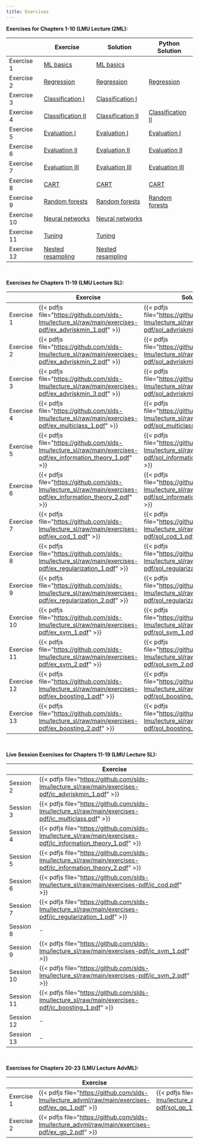 ```yaml
---
title: Exercises
---
```


__Exercises for Chapters 1-10 (LMU Lecture I2ML):__

|             | Exercise         | Solution           | Python Solution    |
| ------------| ---------------- | ------------------ | ------------------ |
| Exercise 1  &nbsp;| [ML basics](https://github.com/slds-lmu/lecture_i2ml/raw/master/exercises-pdf/ex_ml-basics.pdf) | [ML basics](https://github.com/slds-lmu/lecture_i2ml/raw/master/exercises-pdf/sol_ml-basics.pdf) |          |
| Exercise 2  &nbsp;| [Regression](https://github.com/slds-lmu/lecture_i2ml/raw/master/exercises-pdf/ex_regression.pdf) | [Regression](https://github.com/slds-lmu/lecture_i2ml/raw/master/exercises-pdf/sol_regression.pdf) | [Regression](https://github.com/slds-lmu/lecture_i2ml/blob/master/exercises/supervised-regression/sol_regression_py.ipynb) | 
| Exercise 3  &nbsp;| [Classification I](https://github.com/slds-lmu/lecture_i2ml/raw/master/exercises-pdf/ex_classification_1.pdf) | [Classification I](https://github.com/slds-lmu/lecture_i2ml/raw/master/exercises-pdf/sol_classification_1.pdf) |          |
| Exercise 4  &nbsp;| [Classification II](https://github.com/slds-lmu/lecture_i2ml/raw/master/exercises-pdf/ex_classification_2.pdf) | [Classification II](https://github.com/slds-lmu/lecture_i2ml/raw/master/exercises-pdf/sol_classification_2.pdf) | [Classification II](https://github.com/slds-lmu/lecture_i2ml/blob/master/exercises/supervised-classification/sol_classification_2_py.ipynb) |
| Exercise 5  &nbsp;| [Evaluation I](https://github.com/slds-lmu/lecture_i2ml/raw/master/exercises-pdf/ex_eval_1.pdf) | [Evaluation I](https://github.com/slds-lmu/lecture_i2ml/raw/master/exercises-pdf/sol_eval_1.pdf) | [Evaluation I](https://github.com/slds-lmu/lecture_i2ml/blob/master/exercises/evaluation/sol_eval_1_py.ipynb)  |
| Exercise 6  &nbsp;| [Evaluation II](https://github.com/slds-lmu/lecture_i2ml/raw/master/exercises-pdf/ex_eval_2.pdf) | [Evaluation II](https://github.com/slds-lmu/lecture_i2ml/raw/master/exercises-pdf/sol_eval_2.pdf) | [Evaluation II](https://github.com/slds-lmu/lecture_i2ml/blob/master/exercises/evaluation/sol_eval_2_py.ipynb)  |
| Exercise 7  &nbsp;| [Evaluation III](https://github.com/slds-lmu/lecture_i2ml/raw/master/exercises-pdf/ex_eval_3.pdf) | [Evaluation III](https://github.com/slds-lmu/lecture_i2ml/raw/master/exercises-pdf/sol_eval_3.pdf) |  [Evaluation III](https://github.com/slds-lmu/lecture_i2ml/blob/master/exercises/evaluation/sol_eval_3_py.ipynb)   |
| Exercise 8  &nbsp;| [CART](https://github.com/slds-lmu/lecture_i2ml/raw/master/exercises-pdf/ex_trees.pdf) | [CART](https://github.com/slds-lmu/lecture_i2ml/raw/master/exercises-pdf/sol_trees.pdf) |  [CART](https://github.com/slds-lmu/lecture_i2ml/blob/master/exercises/trees/sol_trees_py.ipynb)   |
| Exercise 9  &nbsp;| [Random forests](https://github.com/slds-lmu/lecture_i2ml/raw/master/exercises-pdf/ex_forests.pdf) | [Random forests](https://github.com/slds-lmu/lecture_i2ml/raw/master/exercises-pdf/sol_forests.pdf) | [Random forests](https://github.com/slds-lmu/lecture_i2ml/blob/master/exercises/forests/sol_forests_py.ipynb)    |
| Exercise 10 &nbsp;| [Neural networks](https://github.com/slds-lmu/lecture_i2ml/raw/master/exercises-pdf/ex_nn.pdf) | [Neural networks](https://github.com/slds-lmu/lecture_i2ml/raw/master/exercises-pdf/sol_nn.pdf) |
| Exercise 11 &nbsp;| [Tuning](https://github.com/slds-lmu/lecture_i2ml/raw/master/exercises-pdf/ex_tuning.pdf) | [Tuning](https://github.com/slds-lmu/lecture_i2ml/raw/master/exercises-pdf/sol_tuning.pdf) |          |
| Exercise 12 &nbsp;| [Nested resampling](https://github.com/slds-lmu/lecture_i2ml/raw/master/exercises-pdf/ex_nested_resampling.pdf) &emsp;| [Nested resampling](https://github.com/slds-lmu/lecture_i2ml/raw/master/exercises-pdf/sol_nested_resampling.pdf) &emsp;|          |

<br>

__Exercises for Chapters 11-19 (LMU Lecture SL):__

|            | Exercise    | Solution |
| ---------| -------------- | -------------|
| Exercise 1 | {{< pdfjs file="https://github.com/slds-lmu/lecture_sl/raw/main/exercises-pdf/ex_advriskmin_1.pdf" >}} | {{< pdfjs file="https://github.com/slds-lmu/lecture_sl/raw/main/exercises-pdf/sol_advriskmin_1.pdf" >}} |
| Exercise 2 | {{< pdfjs file="https://github.com/slds-lmu/lecture_sl/raw/main/exercises-pdf/ex_advriskmin_2.pdf" >}} | {{< pdfjs file="https://github.com/slds-lmu/lecture_sl/raw/main/exercises-pdf/sol_advriskmin_2.pdf" >}} |
| Exercise 3 | {{< pdfjs file="https://github.com/slds-lmu/lecture_sl/raw/main/exercises-pdf/ex_advriskmin_3.pdf" >}} | {{< pdfjs file="https://github.com/slds-lmu/lecture_sl/raw/main/exercises-pdf/sol_advriskmin_3.pdf" >}} |
| Exercise 4 | {{< pdfjs file="https://github.com/slds-lmu/lecture_sl/raw/main/exercises-pdf/ex_multiclass_1.pdf" >}} | {{< pdfjs file="https://github.com/slds-lmu/lecture_sl/raw/main/exercises-pdf/sol_multiclass_1.pdf" >}} |
| Exercise 5 | {{< pdfjs file="https://github.com/slds-lmu/lecture_sl/raw/main/exercises-pdf/ex_information_theory_1.pdf" >}} | {{< pdfjs file="https://github.com/slds-lmu/lecture_sl/raw/main/exercises-pdf/sol_information_theory_1.pdf" >}} |
| Exercise 6 | {{< pdfjs file="https://github.com/slds-lmu/lecture_sl/raw/main/exercises-pdf/ex_information_theory_2.pdf" >}} | {{< pdfjs file="https://github.com/slds-lmu/lecture_sl/raw/main/exercises-pdf/sol_information_theory_2.pdf" >}} |
| Exercise 7 | {{< pdfjs file="https://github.com/slds-lmu/lecture_sl/raw/main/exercises-pdf/ex_cod_1.pdf" >}} | {{< pdfjs file="https://github.com/slds-lmu/lecture_sl/raw/main/exercises-pdf/sol_cod_1.pdf" >}} |
| Exercise 8 | {{< pdfjs file="https://github.com/slds-lmu/lecture_sl/raw/main/exercises-pdf/ex_regularization_1.pdf" >}} | {{< pdfjs file="https://github.com/slds-lmu/lecture_sl/raw/main/exercises-pdf/sol_regularization_1.pdf" >}} |
| Exercise 9 | {{< pdfjs file="https://github.com/slds-lmu/lecture_sl/raw/main/exercises-pdf/ex_regularization_2.pdf" >}} | {{< pdfjs file="https://github.com/slds-lmu/lecture_sl/raw/main/exercises-pdf/sol_regularization_2.pdf" >}} |
| Exercise 10 | {{< pdfjs file="https://github.com/slds-lmu/lecture_sl/raw/main/exercises-pdf/ex_svm_1.pdf" >}} | {{< pdfjs file="https://github.com/slds-lmu/lecture_sl/raw/main/exercises-pdf/sol_svm_1.pdf" >}} |
| Exercise 11 | {{< pdfjs file="https://github.com/slds-lmu/lecture_sl/raw/main/exercises-pdf/ex_svm_2.pdf" >}} | {{< pdfjs file="https://github.com/slds-lmu/lecture_sl/raw/main/exercises-pdf/sol_svm_2.pdf" >}} |
| Exercise 12 | {{< pdfjs file="https://github.com/slds-lmu/lecture_sl/raw/main/exercises-pdf/ex_boosting_1.pdf" >}} | {{< pdfjs file="https://github.com/slds-lmu/lecture_sl/raw/main/exercises-pdf/sol_boosting_1.pdf" >}} |
| Exercise 13 | {{< pdfjs file="https://github.com/slds-lmu/lecture_sl/raw/main/exercises-pdf/ex_boosting_2.pdf" >}} | {{< pdfjs file="https://github.com/slds-lmu/lecture_sl/raw/main/exercises-pdf/sol_boosting_2.pdf" >}} |

<br>

__Live Session Exercises for Chapters 11-19 (LMU Lecture SL):__

|            | Exercise    | 
| ---------| -------------- | 
|Session 2| {{< pdfjs file="https://github.com/slds-lmu/lecture_sl/raw/main/exercises-pdf/ic_advriskmin_1.pdf" >}} | 
|Session 3| {{< pdfjs file="https://github.com/slds-lmu/lecture_sl/raw/main/exercises-pdf/ic_multiclass.pdf" >}} | 
|Session 4| {{< pdfjs file="https://github.com/slds-lmu/lecture_sl/raw/main/exercises-pdf/ic_information_theory_1.pdf" >}} | 
|Session 5| {{< pdfjs file="https://github.com/slds-lmu/lecture_sl/raw/main/exercises-pdf/ic_information_theory_2.pdf" >}} | 
|Session 6| {{< pdfjs file="https://github.com/slds-lmu/lecture_sl/raw/main/exercises-pdf/ic_cod.pdf" >}} | 
|Session 7| {{< pdfjs file="https://github.com/slds-lmu/lecture_sl/raw/main/exercises-pdf/ic_regularization_1.pdf" >}} | 
|Session 8| - | 
|Session 9| {{< pdfjs file="https://github.com/slds-lmu/lecture_sl/raw/main/exercises-pdf/ic_svm_1.pdf" >}} | 
|Session 10| {{< pdfjs file="https://github.com/slds-lmu/lecture_sl/raw/main/exercises-pdf/ic_svm_2.pdf" >}} | 
|Session 11| {{< pdfjs file="https://github.com/slds-lmu/lecture_sl/raw/main/exercises-pdf/ic_boosting_1.pdf" >}} | 
|Session 12| - | 
|Session 13| - | 

<br>

__Exercises for Chapters 20-23 (LMU Lecture AdvML):__

|            | Exercise    | Solution |
| ---------| -------------- | -------------|
| Exercise 1 | {{< pdfjs file="https://github.com/slds-lmu/lecture_advml/raw/main/exercises-pdf/ex_gp_1.pdf" >}} | {{< pdfjs file="https://github.com/slds-lmu/lecture_advml/raw/main/exercises-pdf/sol_gp_1.pdf" >}} |
| Exercise 2 | {{< pdfjs file="https://github.com/slds-lmu/lecture_advml/raw/main/exercises-pdf/ex_gp_2.pdf" >}} |  |

